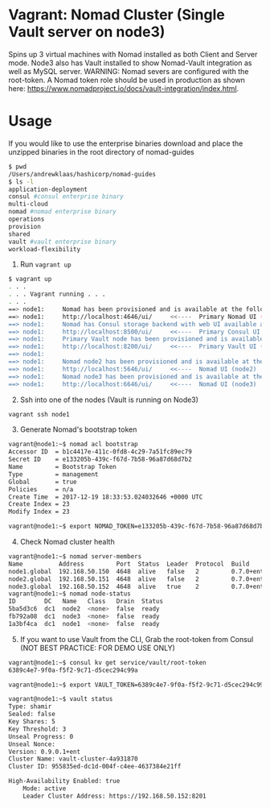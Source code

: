 # Vagrant: Nomad Cluster (Single Vault server on node3)
Spins up 3 virtual machines with Nomad installed as both Client and Server mode. Node3 also has Vault installed to show Nomad-Vault integration as well as MySQL server. WARNING: Nomad severs are configured with the root-token. A Nomad token role should be used in production as shown here: https://www.nomadproject.io/docs/vault-integration/index.html.

# Usage
If you would like to use the enterprise binaries download and place the unzipped binaries in the root directory of nomad-guides

```bash
$ pwd
/Users/andrewklaas/hashicorp/nomad-guides
$ ls -l
application-deployment
consul #consul enterprise binary
multi-cloud
nomad #nomad enterprise binary
operations
provision
shared
vault #vault enterprise binary
workload-flexibility
```

1. Run `vagrant up`
```bash
$ vagrant up
. . . 
. . . Vagrant running . . .
. . .
==> node1:     Nomad has been provisioned and is available at the following web address:
==> node1:     http://localhost:4646/ui/     <<----  Primary Nomad UI (node1)
==> node1:     Nomad has Consul storage backend with web UI available at the following web address:
==> node1:     http://localhost:8500/ui/     <<----  Primary Consul UI (node1)
==> node1:     Primary Vault node has been provisioned and is available at the following web address:
==> node1:     http://localhost:8200/ui/     <<----  Primary Vault UI (node3)
==> node1:
==> node1:     Nomad node2 has been provisioned and is available at the following web address:
==> node1:     http://localhost:5646/ui/     <<----  Nomad UI (node2)
==> node1:     Nomad node3 has been provisioned and is available at the following web address:
==> node1:     http://localhost:6646/ui/     <<----  Nomad UI (node3)


```

2. Ssh into one of the nodes (Vault is running on Node3)
```bash
vagrant ssh node1
```

3. Generate Nomad's bootstrap token
```bash
vagrant@node1:~$ nomad acl bootstrap
Accessor ID  = b1c4417e-411c-0fd8-4c29-7a51fc89ec79
Secret ID    = e133205b-439c-f67d-7b58-96a87d68d7b2
Name         = Bootstrap Token
Type         = management
Global       = true
Policies     = n/a
Create Time  = 2017-12-19 18:33:53.024032646 +0000 UTC
Create Index = 23
Modify Index = 23

vagrant@node1:~$ export NOMAD_TOKEN=e133205b-439c-f67d-7b58-96a87d68d7b2
```

4. Check Nomad cluster health
```bash
vagrant@node1:~$ nomad server-members
Name          Address         Port  Status  Leader  Protocol  Build      Datacenter  Region
node1.global  192.168.50.150  4648  alive   false   2         0.7.0+ent  dc1         global
node2.global  192.168.50.151  4648  alive   false   2         0.7.0+ent  dc1         global
node3.global  192.168.50.152  4648  alive   true    2         0.7.0+ent  dc1         global
vagrant@node1:~$ nomad node-status
ID        DC   Name   Class   Drain  Status
5ba5d3c6  dc1  node2  <none>  false  ready
fb792a08  dc1  node3  <none>  false  ready
1a3bf4ca  dc1  node1  <none>  false  ready
```

5. If you want to use Vault from the CLI, Grab the root-token from Consul (NOT BEST PRACTICE: FOR DEMO USE ONLY)
```bash
vagrant@node1:~$ consul kv get service/vault/root-token
6389c4e7-9f0a-f5f2-9c71-d5cec294c99a

vagrant@node1:~$ export VAULT_TOKEN=6389c4e7-9f0a-f5f2-9c71-d5cec294c99a

vagrant@node1:~$ vault status
Type: shamir
Sealed: false
Key Shares: 5
Key Threshold: 3
Unseal Progress: 0
Unseal Nonce:
Version: 0.9.0.1+ent
Cluster Name: vault-cluster-4a931870
Cluster ID: 955835ed-dc1d-004f-c4ee-4637384e21ff

High-Availability Enabled: true
	Mode: active
	Leader Cluster Address: https://192.168.50.152:8201

```
